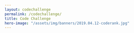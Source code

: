 ```yaml
---
layout: codechallenge
permalink: /codechallenge/
title: Code Challenge
hero-image: "/assets/img/banners/2019.04.12-coderank.jpg"
---
```

